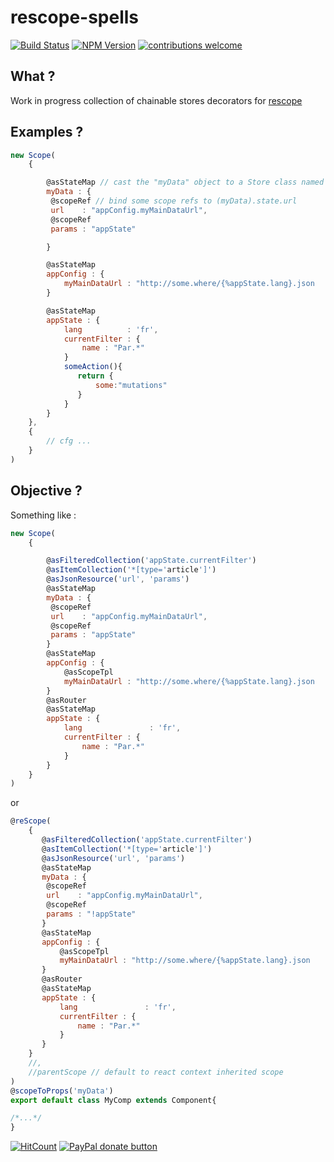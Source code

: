 # rescope-spells

[![Build Status](https://travis-ci.org/CaipiLabs/rescope-spells.svg?branch=master)](https://travis-ci.org/CaipiLabs/rescope-spells)
[![NPM Version](https://badge.fury.io/js/rescope-spells.svg?style=flat)](https://npmjs.org/package/rescope-spells)
[![contributions welcome](https://img.shields.io/badge/contributions-welcome-brightgreen.svg?style=flat)](#)

## What ?

Work in progress collection of chainable stores decorators for [rescope](https://github.com/CaipiLabs/ReScope)

## Examples ?

```jsx
new Scope(
    {

        @asStateMap // cast the "myData" object to a Store class named "myData"
        myData : {
         @scopeRef // bind some scope refs to (myData).state.url
         url    : "appConfig.myMainDataUrl",
         @scopeRef
         params : "appState"

        }

        @asStateMap
        appConfig : {
            myMainDataUrl : "http://some.where/{%appState.lang}.json
        }

        @asStateMap
        appState : {
            lang          : 'fr',
            currentFilter : {
                name : "Par.*"
            }
            someAction(){
               return {
                   some:"mutations"
               }
            }
        }
    },
    {
        // cfg ...
    }
)
```

## Objective ?

Something like :

```jsx
new Scope(
    {

        @asFilteredCollection('appState.currentFilter')
        @asItemCollection('*[type='article']')
        @asJsonResource('url', 'params')
        @asStateMap
        myData : {
         @scopeRef
         url    : "appConfig.myMainDataUrl",
         @scopeRef
         params : "appState"
        }
        @asStateMap
        appConfig : {
            @asScopeTpl
            myMainDataUrl : "http://some.where/{%appState.lang}.json
        }
        @asRouter
        @asStateMap
        appState : {
            lang               : 'fr',
            currentFilter : {
                name : "Par.*"
            }
        }
    }
)

```

or

```jsx
@reScope(
    {
       @asFilteredCollection('appState.currentFilter')
       @asItemCollection('*[type='article']')
       @asJsonResource('url', 'params')
       @asStateMap
       myData : {
        @scopeRef
        url    : "appConfig.myMainDataUrl",
        @scopeRef
        params : "!appState"
       }
       @asStateMap
       appConfig : {
           @asScopeTpl
           myMainDataUrl : "http://some.where/{%appState.lang}.json
       }
       @asRouter
       @asStateMap
       appState : {
           lang               : 'fr',
           currentFilter : {
               name : "Par.*"
           }
       }
    }
    //,
    //parentScope // default to react context inherited scope
)
@scopeToProps('myData')
export default class MyComp extends Component{

/*...*/
}
```

[![HitCount](http://hits.dwyl.io/caipilabs/Caipilabs/rescope-spells.svg)](http://hits.dwyl.io/caipilabs/Caipilabs/rescope-spells)
<span class="badge-paypal"><a href="https://www.paypal.com/cgi-bin/webscr?cmd=_s-xclick&hosted_button_id=VWKR3TWQ2U2AC" title="Donate to this project using Paypal"><img src="https://img.shields.io/badge/paypal-donate-yellow.svg" alt="PayPal donate button" /></a></span>

